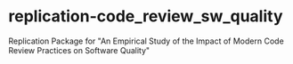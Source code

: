 # replication-code_review_sw_quality
Replication Package for "An Empirical Study of the Impact of Modern Code Review Practices on Software Quality"
